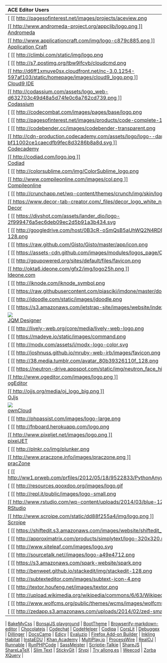 ACE Editor Users |   
:------|
[ [[ http://pagesofinterest.net/images/projects/aceview.png | height = 80px ]] ](https://github.com/faceleg/ACEView) <br>   [ACEView](https://github.com/faceleg/ACEView) |
[ [[ http://www.andromeda-project.org/appclib/logo.png ]] ](http://www.andromeda-project.org/index.php) <br>   [Andromeda](http://www.andromeda-project.org/index.php) |
[ [[ http://www.applicationcraft.com/img/logo-c879c885.png ]] ](http://www.applicationcraft.com/) <br>   [Application Craft](http://www.applicationcraft.com/) |
[ [[ http://climbi.com/static/img/logo.png | height = 80px ]] ](http://climbi.com/) <br>   [Climbi](http://climbi.com/) |
[ [[ http://s7.postimg.org/tbw9lfcvb/cloudcmd.png | height = 80px ]] ](http://cloudcmd.io/) <br>   [Cloud Commander](http://cloudcmd.io/) |
[ [[ http://d6ff1xmuve0sx.cloudfront.net/nc-3.0.1254-597af103/static/homepage/images/cloud9_logo.png ]] ](https://github.com/ajaxorg/cloud9) <br>   [Cloud9 IDE](https://github.com/ajaxorg/cloud9) |
[ [[ http://codassium.com/assets/logo_web-d632703c49d48a5d74fe0c6a762cd739.png ]] ](http://codassium.com/) <br>   [Codassium](http://codassium.com/) |
[ [[ http://codecombat.com/images/pages/base/logo.png | height = 80px ]] ](http://codecombat.com/) <br>   [Code Combat](http://codecombat.com/) |
[ [[ http://pagesofinterest.net/images/products/code-complete-140.png | height = 80px ]] ](http://pagesofinterest.net/shop/code-complete) <br>   [Code Complete](http://pagesofinterest.net/shop/code-complete) |
[ [[ http://codebender.cc/images/codebender-transparent.png | height = 80px ]] ](http://codebender.cc/) <br>   [Codebender](http://codebender.cc/) |
[ [[ http://cdn-production.codecademy.com/assets/logo/logo--dark-blue-bf11002ce1caecdfb9fec8d3286b8a8d.svg ]] ](http://www.codecademy.com/) <br>   [Codecademy](http://www.codecademy.com/) |
[ [[ http://codiad.com/logo.jpg ]] ](http://codiad.com/) <br>   [Codiad](http://codiad.com/) |
[ [[ http://colorsublime.com/img/ColorSublime_logo.png | height = 80px ]] ](http://colorsublime.com/) <br>   [ColorSublime](http://colorsublime.com/) |
[ [[ http://www.compileonline.com/images/col.png ]] ](http://compileonline.com/) <br>   [Compileonline](http://compileonline.com/) |
[ [[ http://crunchapp.net/wp-content/themes/crunch/img/skin/logo-top.png | height = 80px ]] ](http://crunchapp.net/) <br>   [Crunch](http://crunchapp.net/) |
[ [[ https://www.decor-tab-creator.com/_files/decor_logo_white_new.png ]] ](https://www.decor-tab-creator.com/) <br>   [Decor](https://www.decor-tab-creator.com/) |
[ [[ https://divshot.com/assets/lander_dio/logo-2f999476a5ec6deb09ec2d5b91a3b434.svg | height = 80px ]] ](http://www.divshot.com/) <br>   [Divshot](http://www.divshot.com/) |
[ [[ http://googledrive.com/host/0B3cR-oSmQsB5aUhWQ2N4RDNmYzA/h/img/icon-128.png | height = 80px ]] ](https://drivenotepad.appspot.com/support) <br>   [Drive Notepad](https://drivenotepad.appspot.com/support) |
[ [[ https://raw.github.com/Gisto/Gisto/master/app/icon.png | height = 80px ]] ](http://www.gistoapp.com/) <br>   [Gisto](http://www.gistoapp.com/) |
[ [[ https://assets-cdn.github.com/images/modules/logos_page/Octocat.png | height = 80px ]] ](https://github.com/blog/905-edit-like-an-ace) <br>   [GitHub](https://github.com/blog/905-edit-like-an-ace) |
[ [[ http://gpupowered.org/sites/default/files/favicon.png | height = 80px ]] ](http://www.gpupowered.org/sand2/launch2/#) <br>   [GPUPowered](http://www.gpupowered.org/sand2/launch2/#) |
[ [[ http://okta6.ideone.com/gfx2/img/logo25h.png ]] ](http://ideone.com/) <br>   [Ideone.com](http://ideone.com/) |
[ [[ http://iknode.com/iknode_symbol.png | height = 80px ]] ](http://iknode.com/) <br>   [iKnode](http://iknode.com/) |
[ [[ https://raw.githubusercontent.com/piascikj/imdone/master/docs/logo.png | height = 80px ]] ](http://piascikj.github.io/imdone/) <br>   [iMDone](http://piascikj.github.io/imdone/) |
[ [[ http://jdoodle.com/static/images/jdoodle.png | height = 80px ]] ](http://jdoodle.com/) <br>   [JDoodle](http://jdoodle.com/) |
[ [[ https://s3.amazonaws.com/jetstrap-site/images/website/index/what_icon.png | height = 80px ]] ](http://jetstrap.com/) <br>   [Jetstrap](http://jetstrap.com/) |
[ <img src="https://avatars0.githubusercontent.com/u/5820766?v=3&s=80"> ](http://jqmdesigner.appspot.com/) <br>   [JQM Designer](http://jqmdesigner.appspot.com/) |
[ [[ http://lively-web.org/core/media/lively-web-logo.png | height = 80px ]] ](http://lively-web.org/) <br>   [Lively Web](http://lively-web.org/) |
[ [[ https://madeye.io/static/images/command.png | height = 80px ]] ](http://madeye.io/) <br>   [MadEye](http://madeye.io/) |
[ [[ http://modx.com/assets/i/modx-logo-color.svg | height = 80px ]] ](http://modx.com/extras/package/ace) <br>   [MODX](http://modx.com/extras/package/ace) |
[ [[ http://joshnuss.github.io/mruby-web-irb/images/favicon.png | height = 80px ]] ](http://joshnuss.github.io/mruby-web-irb/) <br>   [Mruby-web-irb](http://joshnuss.github.io/mruby-web-irb/) |
[ [[ http://38.media.tumblr.com/avatar_80b39326110f_128.png | height = 80px ]] ](http://napcatapp.tumblr.com/post/60598006734/version-1-3-is-released) <br>   [NapCat](http://napcatapp.tumblr.com/post/60598006734/version-1-3-is-released) |
[ [[ https://neutron-drive.appspot.com/static/img/neutron_face_high.png | height = 80px ]] ](http://neutronide.com/) <br>   [Neutron IDE](http://neutronide.com/) |
[ [[ http://www.ogeditor.com/images/logo.png ]] ](http://www.ogeditor.com/index.aspx) <br>   [ogEditor](http://www.ogeditor.com/index.aspx) |
[ [[ http://ojjs.org/media/oj_logo_big.png ]] ](http://ojjs.org/index.html) <br>   [OJjs](http://ojjs.org/index.html) |
[ <img src="http://gravatar.com/avatar/021e207e86fe81a7d81c67ef1ff38a0c"> ](http://owncloud.org/) <br>   [ownCloud](http://owncloud.org/) |
[ [[ http://phpassist.com/images/logo-large.png | height = 80px ]] ](http://phpassist.com/f8456) <br>   [PHP Assist](http://phpassist.com/f8456) |
[ [[ http://fnboard.herokuapp.com/logo.png | height = 80px ]] ](http://fnboard.herokuapp.com) <br>  [Pixeladed](http://fnboard.herokuapp.com) |
[ [[ http://www.pixeljet.net/images/logo.png ]] ](http://www.pixeljet.net/index.html) <br>   [pixelJET](http://www.pixeljet.net/index.html) |
[ [[ http://plnkr.co/img/plunker.png | height = 80px ]] ](http://plnkr.co/edit/) <br>   [Plunker](http://plnkr.co/edit/) |
[ [[ http://www.praczone.info/images/praczone.png ]] ](http://www.praczone.com/editor) <br>   [pracZone](http://www.praczone.com/editor) |
[ [[ http://ww1.prweb.com/prfiles/2012/05/18/9522833/PythonAnywhere_1280x237.png | height = 60px ]] ](http://www.pythonanywhere.com/) <br>   [PythonAnywhere](http://www.pythonanywhere.com/) |
[ [[ http://resources.qooxdoo.org/images/logo.gif | height = 80px ]] ](http://demo.qooxdoo.org/devel/playground/#) <br>   [Qooxdoo playground](http://demo.qooxdoo.org/devel/playground/#) |
[ [[ http://repl.it/public/images/logo-small.png | height = 80px ]] ](http://repl.it/) <br>   [Repl.it](http://repl.it/) |
[ [[ http://www.rstudio.com/wp-content/uploads/2014/03/blue-125.png ]] ](http://rstudio.org/) <br>   [RStudio](http://rstudio.org/) |
[ [[ http://www.scroipe.com/static/dd88f255a4/img/logo.png ]] ](http://www.scroipe.com/) <br>   [Scroipe](http://www.scroipe.com/) |
[ [[ https://shiftedit.s3.amazonaws.com/images/website/shiftedit_logo.png | height = 80px ]] ](http://shiftedit.net/) <br>   [ShiftEdit](http://shiftedit.net/) |
[ [[ http://approximatrix.com/products/simplytext/logo-320x320.png | height = 80px ]] ](http://approximatrix.com/products/simplytext) <br>   [Simply Text](http://approximatrix.com/products/simplytext) |
[ [[ http://www.siteleaf.com/images/logo.svg | height = 80px ]] ](http://www.siteleaf.com/) <br>   [Siteleaf](http://www.siteleaf.com/) |
[ [[ http://sourcetalk.net//images/logo-a49e4712.png | height = 80px ]] ](http://sourcetalk.net/) <br>   [SourceTalk](http://sourcetalk.net/) |
[ [[ https://s3.amazonaws.com/spark-website/spark.png | height = 80px ]] ](http://spark.io/build) <br>   [Spark Core](http://spark.io/build) |
[ [[ http://benweet.github.io/stackedit/img/stackedit-128.png | height = 80px ]] ](http://benweet.github.io/stackedit/) <br>   [StackEdit](http://benweet.github.io/stackedit/) |
[ [[ http://subtexteditor.com/images/subtext-icon-4.png | height = 80px ]] ](http://subtexteditor.com/) <br>   [Subtext Editor](http://subtexteditor.com/) |
[ [[ http://textor.houfeng.net/images/textor.png | height = 80px ]] ](http://textor.houfeng.net/) <br>   [Textor](http://textor.houfeng.net/) |
[ [[ http://upload.wikimedia.org/wikipedia/commons/6/63/Wikipedia-logo.png | height = 80px ]] ](https://en.wikipedia.org/wiki/Special:Version) <br>   [WikipediA](https://en.wikipedia.org/wiki/Special:Version) |
[ [[ http://www.wolfcms.org/public/themes/wcms/images/wolfcms.gif | height = 80px ]] ](http://www.wolfcms.org/repository/133) <br>   [Wolf CMS](http://www.wolfcms.org/repository/133) |
[ [[ http://zedapp.s3.amazonaws.com/uploads/2014/02/zed-small.png | height = 80px ]] ](http://zedapp.org/) <br>   [Zed](http://zedapp.org/) |
|
[BakeMyCss](http://bakemycss.mypathforpython.appspot.com/) |
[BonsaiJS playground](http://orbit.bonsaijs.org/) |
[BootTheme](http://www.boottheme.com/) |
[Browserify-markdown-editor](http://thlorenz.github.io/browserify-markdown-editor/) |
[Chocolatejs](https://chocolatejs.org/) |
[Codechat](http://codechat.net/) |
[CodeHelper](http://www.gamedevhelper.com/) |
[Codiqa](https://codiqa.com/) |
[CorsLit](http://www.corslit.com/new/melloWorld) |
[Debuggex](http://www.debuggex.com/) |
[Dillinger](http://dillinger.io/) |
[DocsCamp](http://docscamp.com/) |
[Edicy](http://www.edicy.com/blog/new-code-editor-for-creating-unique-website-designs) |
[Evaluzio](http://www.evaluzio.net/editor) |
[Firefox Add-on Builder](https://builder.addons.mozilla.org/) |
[Inkling Habitat](http://habitat.inkling.com/) |
[InstaEDU](http://instaedu.com/lesson-demo/) |
[Khan Academy](http://ejohn.org/blog/introducing-khan-cs/) |
[MultiPlay.io](http://multiplay.io/) |
[ProcessWire](http://modules.processwire.com/modules/inputfield-ace-editor/) |
[RealOJ](http://www.realoj.com/) |
[Runnable](http://runnable.com/) |
[RunPHPCode](https://github.com/websiteduck/Run-PHP-Code) |
[SassMeister](http://sassmeister.com/) |
[Scriptie-Talkie](http://thlorenz.github.io/scriptie-talkie/) |
[ShareJS](http://sharejs.org/hello-ace.html) |
[ShareLaTeX](https://www.sharelatex.com/) |
[Slim Text](http://slimtext.org/) |
[StickyGit](http://www.stickygit.com/) |
[Stypi](https://code.stypi.com/) |
[Try allong.es](http://allong.es/try/) |
[Weecod](http://www.weecod.com/) |
[Zorba XQuery](http://try.zorba.io/queries/xquery) |
